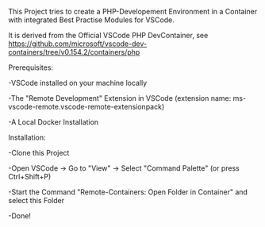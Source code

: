 This Project tries to create a PHP-Developement Environment in a Container with integrated Best Practise Modules for VSCode.

It is derived from the Official VSCode PHP DevContainer, see https://github.com/microsoft/vscode-dev-containers/tree/v0.154.2/containers/php

Prerequisites:

-VSCode installed on your machine locally

-The "Remote Development" Extension in VSCode (extension name: ms-vscode-remote.vscode-remote-extensionpack)

-A Local Docker Installation

Installation:

-Clone this Project

-Open VSCode -> Go to "View" -> Select "Command Palette" (or press Ctrl+Shift+P)

-Start the Command "Remote-Containers: Open Folder in Container" and select this Folder

-Done!

